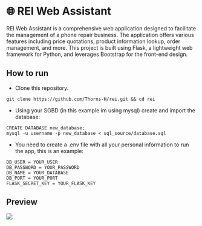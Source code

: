 # 🌐 REI Web Assistant

REI Web Assistant is a comprehensive web application designed to facilitate the management of a phone repair business. The application offers various features including price quotations, 
product information lookup, order management, and more. This project is built using Flask, a lightweight web framework for Python, and leverages Bootstrap for the front-end design.

## How to run

* Clone this repository.
```
git clone https://github.com/Thorns-H/rei.git && cd rei
```
* Using your SGBD (in this example im using mysql) create and import the database:
```
CREATE DATABASE new_database;
mysql -u username -p new_database < sql_source/database.sql
```
* You need to create a .env file with all your personal information to run the app, this is an example:
```
DB_USER = YOUR_USER
DB_PASSWORD = YOUR_PASSWORD
DB_NAME = YOUR_DATABASE
DB_PORT = YOUR_PORT
FLASK_SECRET_KEY = YOUR_FLASK_KEY
```

## Preview
![](https://s12.gifyu.com/images/SYJF6.gif)
